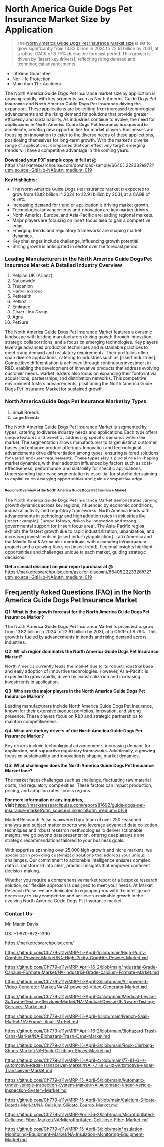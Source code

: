 <h1>North America Guide Dogs Pet Insurance Market&nbsp;Size by Application</h1><blockquote><p>The <a href="https://marketresearchpulse.com/download-sample/66405.2223326972?utm_source=GitHub-NA&amp;utm_medium=019">North America Guide Dogs Pet Insurance Market size</a> is set to grow significantly from 13.82 billion in 2024 to 22.91 billion by 2031, at a robust CAGR of 8.79% during the forecast period. This growth is driven by [insert key drivers], reflecting rising demand and technological advancements.</p></blockquote><ul><li>Lifetime Guarantee <li> Non-life Protection <li> More than The Accident</li></ul><p>The North America Guide Dogs Pet Insurance market size by application is growing rapidly, with key segments such as North America Guide Dogs Pet Insurance and North America Guide Dogs Pet Insurance driving the expansion. These applications are benefiting from increased technological advancements and the rising demand for solutions that provide greater efficiency and sustainability. As industries continue to evolve, the need for applications in North America Guide Dogs Pet Insurance is expected to accelerate, creating new opportunities for market players. Businesses are focusing on innovation to cater to the diverse needs of these applications, positioning themselves for long-term growth. With the market's diverse range of applications, companies that can effectively target emerging trends will have a competitive advantage in the coming years.</p><p><strong>Download your PDF sample copy in full at @ </strong><a href="https://marketresearchpulse.com/download-sample/66405.2223326972?utm_source=GitHub-NA&amp;utm_medium=019">https://marketresearchpulse.com/download-sample/66405.2223326972?utm_source=GitHub-NA&amp;utm_medium=019</a></p><p><strong>Key Highlights: </strong></p><ul><li>The North America Guide Dogs Pet Insurance Market is expected to grow from 13.82 billion in 2024 to 22.91 billion by 2031, at a CAGR of 8.79%.</li><li>Increasing demand for trend or application is driving market growth.</li><li>Technological advancements and innovation are key market drivers.</li><li>North America, Europe, and Asia-Pacific are leading regional markets.</li><li>Major players are focusing on insert focus area to gain a competitive edge.</li><li>Emerging trends and regulatory frameworks are shaping market dynamics.</li><li>Key challenges include challenge, influencing growth potential.</li><li>Strong growth is anticipated in sector over the forecast period.</li></ul><h3>Leading Manufacturers in the North America Guide Dogs Pet Insurance Market: A Detailed Industry Overview</h3><ol><li>Petplan UK (Allianz)</li><li>Nationwide</li><li>Trupanion</li><li>Hartville Group</li><li>Pethealth</li><li>Petfirst</li><li>Embrace</li><li>Direct Line Group</li><li>Agria</li><li>PetSure</li></ol><div class="flex max-w-full flex-col flex-grow"><div class="min-h-8 text-message flex w-full flex-col items-end gap-2 whitespace-normal break-words [.text-message+&amp;]:mt-5" dir="auto" data-message-author-role="assistant" data-message-id="fd8432e4-4910-450d-b182-61b7bfb0a01f" data-message-model-slug="gpt-4o"><div class="flex w-full flex-col gap-1 empty:hidden first:pt-[3px]"><div class="markdown prose w-full break-words dark:prose-invert light"><p>The North America Guide Dogs Pet Insurance Market features a dynamic landscape with leading manufacturers driving growth through innovation, strategic collaborations, and a focus on emerging technologies. Key players leverage advanced production techniques and sustainable practices to meet rising demand and regulatory requirements. Their portfolios often span diverse applications, catering to industries such as [insert industries]. Competitive differentiation is achieved through continuous investment in R&amp;D, enabling the development of innovative products that address evolving customer needs. Market leaders also focus on expanding their footprint via acquisitions, partnerships, and distribution networks. This competitive environment fosters advancements, positioning the North America Guide Dogs Pet Insurance Market for sustained growth.</p></div></div></div></div><h3>North America Guide Dogs Pet Insurance Market by Types</h3><ol><li>Small Breeds <li> Large Breeds</li></ol><div class="flex max-w-full flex-col flex-grow"><div class="min-h-8 text-message flex w-full flex-col items-end gap-2 whitespace-normal break-words [.text-message+&amp;]:mt-5" dir="auto" data-message-author-role="assistant" data-message-id="084470be-0bb7-4664-bddf-5156b4f41249" data-message-model-slug="gpt-4o-mini"><div class="flex w-full flex-col gap-1 empty:hidden first:pt-[3px]"><div class="markdown prose w-full break-words dark:prose-invert light"><p>The North America Guide Dogs Pet Insurance Market is segmented by types, catering to diverse industry needs and applications. Each type offers unique features and benefits, addressing specific demands within the market. The segmentation allows manufacturers to target distinct customer bases and enhance product offerings. Innovation and technological advancements drive differentiation among types, ensuring tailored solutions for varied end-user requirements. These types play a pivotal role in shaping market dynamics, with their adoption influenced by factors such as cost-effectiveness, performance, and suitability for specific applications. Understanding type-wise segmentation is essential for stakeholders aiming to capitalize on emerging opportunities and gain a competitive edge.</p></div></div></div></div><h3><span style="font-size: 11px;">Regional Overview of the North America Guide Dogs Pet Insurance Market</span></h3><div class="flex max-w-full flex-col flex-grow"><div class="min-h-8 text-message flex w-full flex-col items-end gap-2 whitespace-normal break-words [.text-message+&amp;]:mt-5" dir="auto" data-message-author-role="assistant" data-message-id="e9038762-ce64-4e30-91c9-9bd413514231" data-message-model-slug="gpt-4o-mini"><div class="flex w-full flex-col gap-1 empty:hidden first:pt-[3px]"><div class="markdown prose w-full break-words dark:prose-invert light"><p>The North America Guide Dogs Pet Insurance Market demonstrates varying growth dynamics across key regions, influenced by economic conditions, industrial activity, and regulatory frameworks. North America leads with advancements in technology and high adoption rates in industries like [insert example]. Europe follows, driven by innovation and strong governmental support for [insert focus area]. The Asia-Pacific region exhibits the fastest growth due to rapid industrialization, urbanization, and increasing investments in [insert industry/application]. Latin America and the Middle East &amp; Africa also contribute, with expanding infrastructure projects and a growing focus on [insert trend]. Regional insights highlight opportunities and challenges unique to each market, guiding strategic decisions.</p></div></div></div></div><p><strong>Get a special discount on your report purchase at @ </strong><a href="https://marketresearchpulse.com/ask-for-discount/66405.2223326972?utm_source=GitHub-NA&amp;utm_medium=019">https://marketresearchpulse.com/ask-for-discount/66405.2223326972?utm_source=GitHub-NA&amp;utm_medium=019</a></p><h2>Frequently Asked Questions (FAQ) in the North America Guide Dogs Pet Insurance Market</h2><p><strong>Q1: What is the growth forecast for the North America Guide Dogs Pet Insurance Market?</strong></p><p>The North America Guide Dogs Pet Insurance Market is projected to grow from 13.82 billion in 2024 to 22.91 billion by 2031, at a CAGR of 8.79%. This growth is fueled by advancements in trends and rising demand across industries.</p><p><strong>Q2: Which region dominates the North America Guide Dogs Pet Insurance Market?</strong></p><p>North America currently leads the market due to its robust industrial base and early adoption of innovative technologies. However, Asia-Pacific is expected to grow rapidly, driven by industrialization and increasing investments in application.</p><p><strong>Q3: Who are the major players in the North America Guide Dogs Pet Insurance Market?</strong></p><p>Leading manufacturers include North America Guide Dogs Pet Insurance, known for their extensive product portfolios, innovation, and strong presence. These players focus on R&amp;D and strategic partnerships to maintain competitiveness.</p><p><strong>Q4: What are the key drivers of the North America Guide Dogs Pet Insurance Market?</strong></p><p>Key drivers include technological advancements, increasing demand for application, and supportive regulatory frameworks. Additionally, a growing focus on sustainability and innovation is shaping market dynamics.</p><p><strong>Q5: What challenges does the North America Guide Dogs Pet Insurance Market face?</strong></p><p>The market faces challenges such as challenge, fluctuating raw material costs, and regulatory complexities. These factors can impact production, pricing, and adoption rates across regions.</p><p><strong>For more information or any inquiries, visit&nbsp;</strong><a href="https://marketresearchpulse.com/report/87692/guide-dogs-pet-insurance-market?utm_source=Linkedin&utm_medium=0109">https://marketresearchpulse.com/report/87692/guide-dogs-pet-insurance-market?utm_source=Linkedin&utm_medium=0109</a></p><p>Market Research Pulse is powered by a team of over 250 seasoned analysts and subject matter experts who leverage advanced data collection techniques and robust research methodologies to deliver actionable insights. We go beyond data presentation, offering deep analysis and strategic recommendations tailored to your business goals.</p><p>With expertise spanning over 25,000 high-growth and niche markets, we specialize in providing customized solutions that address your unique challenges. Our commitment to actionable intelligence ensures complex data is transformed into clear, practical insights that empower confident decision-making.</p><p>Whether you require a comprehensive market report or a bespoke research solution, our flexible approach is designed to meet your needs. At Market Research Pulse, we are dedicated to equipping you with the intelligence necessary to stay competitive and achieve sustainable growth in the evolving North America Guide Dogs Pet Insurance market.</p><h3><strong>Contact Us-</strong></h3><p>Mr. Martin Davis</p><p>US: +1-970-672-0390</p><p>https://marketresearchpulse.com/</p><p><a href="https://github.com/Ch779-a11y/MRP-16-April-1/blob/main/High-Purity-Graphite-Powder-Market/NA-High-Purity-Graphite-Powder-Market.md">https://github.com/Ch779-a11y/MRP-16-April-1/blob/main/High-Purity-Graphite-Powder-Market/NA-High-Purity-Graphite-Powder-Market.md</a></p><p><a href="https://github.com/Ch779-a11y/MRP-April-16-2/blob/main/Industrial-Grade-Calcium-Formate-Market/NA-Industrial-Grade-Calcium-Formate-Market.md">https://github.com/Ch779-a11y/MRP-April-16-2/blob/main/Industrial-Grade-Calcium-Formate-Market/NA-Industrial-Grade-Calcium-Formate-Market.md</a></p><p><a href="https://github.com/Ch779-a11y/MRP-16-April-3/blob/main/AI-powered-Video-Generator-Market/NA-AI-powered-Video-Generator-Market.md">https://github.com/Ch779-a11y/MRP-16-April-3/blob/main/AI-powered-Video-Generator-Market/NA-AI-powered-Video-Generator-Market.md</a></p><p><a href="https://github.com/Ch779-a11y/MRP-16-April-4/blob/main/Medical-Device-Software-Testing-Services-Market/NA-Medical-Device-Software-Testing-Services-Market.md">https://github.com/Ch779-a11y/MRP-16-April-4/blob/main/Medical-Device-Software-Testing-Services-Market/NA-Medical-Device-Software-Testing-Services-Market.md</a></p><p><a href="https://github.com/Ch779-a11y/MRP-16-April-1/blob/main/French-Snail-Market/NA-French-Snail-Market.md">https://github.com/Ch779-a11y/MRP-16-April-1/blob/main/French-Snail-Market/NA-French-Snail-Market.md</a></p><p><a href="https://github.com/Ch779-a11y/MRP-April-16-2/blob/main/Biohazard-Trash-Cans-Market/NA-Biohazard-Trash-Cans-Market.md">https://github.com/Ch779-a11y/MRP-April-16-2/blob/main/Biohazard-Trash-Cans-Market/NA-Biohazard-Trash-Cans-Market.md</a></p><p><a href="https://github.com/Ch779-a11y/MRP-16-April-3/blob/main/Rock-Climbing-Shoes-Market/NA-Rock-Climbing-Shoes-Market.md">https://github.com/Ch779-a11y/MRP-16-April-3/blob/main/Rock-Climbing-Shoes-Market/NA-Rock-Climbing-Shoes-Market.md</a></p><p><a href="https://github.com/Ch779-a11y/MRP-16-April-4/blob/main/77-81-GHz-Automotive-Radar-Transceiver-Market/NA-77-81-GHz-Automotive-Radar-Transceiver-Market.md">https://github.com/Ch779-a11y/MRP-16-April-4/blob/main/77-81-GHz-Automotive-Radar-Transceiver-Market/NA-77-81-GHz-Automotive-Radar-Transceiver-Market.md</a></p><p><a href="https://github.com/Ch779-a11y/MRP-16-April-5/blob/main/Automatic-Under-Vehicle-Inspection-System-Market/NA-Automatic-Under-Vehicle-Inspection-System-Market.md">https://github.com/Ch779-a11y/MRP-16-April-5/blob/main/Automatic-Under-Vehicle-Inspection-System-Market/NA-Automatic-Under-Vehicle-Inspection-System-Market.md</a></p><p><a href="https://github.com/Ch779-a11y/MRP-16-April-1/blob/main/Calcium-Silicate-Boards-Market/NA-Calcium-Silicate-Boards-Market.md">https://github.com/Ch779-a11y/MRP-16-April-1/blob/main/Calcium-Silicate-Boards-Market/NA-Calcium-Silicate-Boards-Market.md</a></p><p><a href="https://github.com/Ch779-a11y/MRP-April-16-2/blob/main/Microfibrillated-Cellulose-Fiber-Market/NA-Microfibrillated-Cellulose-Fiber-Market.md">https://github.com/Ch779-a11y/MRP-April-16-2/blob/main/Microfibrillated-Cellulose-Fiber-Market/NA-Microfibrillated-Cellulose-Fiber-Market.md</a></p><p><a href="https://github.com/Ch779-a11y/MRP-16-April-3/blob/main/Insulation-Monitoring-Equipment-Market/NA-Insulation-Monitoring-Equipment-Market.md">https://github.com/Ch779-a11y/MRP-16-April-3/blob/main/Insulation-Monitoring-Equipment-Market/NA-Insulation-Monitoring-Equipment-Market.md</a></p>
